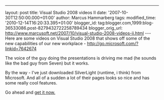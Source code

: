 ---
layout: post
title: Visual Studio 2008 videos II
date: '2007-10-30T12:50:00.000+01:00'
author: Marcus Hammarberg tags:
modified_time: '2010-12-14T16:20:33.395+01:00'
blogger_id: tag:blogger.com,1999:blog-36533086.post-8279432722258789434
blogger_orig_url: http://www.marcusoft.net/2007/10/visual-studio-2008-videos-ii.html ---
Here are some videos on Visual Studio 2008 that shows off some of the
new capabilities of our new workplace -
<http://go.microsoft.com/?linkid=7642674>

The voice of the guy doing the presentations is driving me mad (he
sounds like the bad guy from Seven) but it works.

By the way - I've just downloaded <span
id="SPELLING_ERROR_1" class="blsp-spelling-error">SilverLight
(runtime,
i think) from Microsoft. And all of a sudden a lot of their pages looks
so nice and has some really cool features.

Go ahead and [get it now.](http://www.microsoft.com/Silverlight/)
